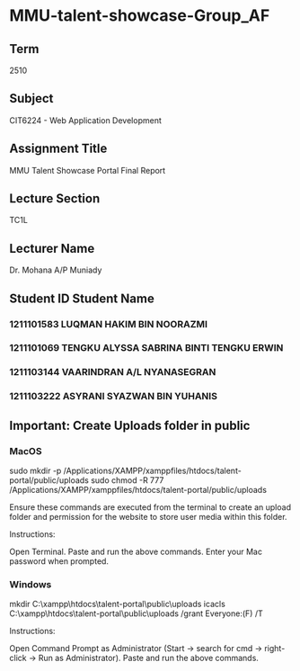 # MMU-talent-showcase-Group_AF

## Term 
2510

## Subject

CIT6224 - Web Application Development

## Assignment Title

MMU Talent Showcase Portal Final Report

## Lecture Section

TC1L

## Lecturer Name

Dr. Mohana A/P Muniady

## Student ID	 Student Name
### 1211101583	LUQMAN HAKIM BIN NOORAZMI
### 1211101069	TENGKU ALYSSA SABRINA BINTI TENGKU ERWIN
### 1211103144	VAARINDRAN A/L NYANASEGRAN
### 1211103222	ASYRANI SYAZWAN BIN YUHANIS


## Important: Create Uploads folder in public

### MacOS

sudo mkdir -p /Applications/XAMPP/xamppfiles/htdocs/talent-portal/public/uploads
sudo chmod -R 777 /Applications/XAMPP/xamppfiles/htdocs/talent-portal/public/uploads

Ensure these commands are executed from the terminal to create an upload folder and permission for the website to store user media within this folder.

Instructions:

Open Terminal.
Paste and run the above commands.
Enter your Mac password when prompted.

### Windows

mkdir C:\xampp\htdocs\talent-portal\public\uploads
icacls C:\xampp\htdocs\talent-portal\public\uploads /grant Everyone:(F) /T

Instructions:

Open Command Prompt as Administrator (Start → search for cmd → right-click → Run as Administrator).
Paste and run the above commands.